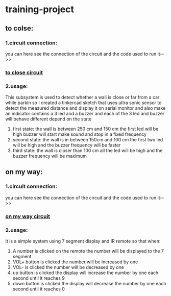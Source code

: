 # training-project
## to colse:
### 1.circuit connection:
you can here see the connection of the circuit and the code used to run it-->>
### [to close circuit](https://www.tinkercad.com/things/aN5IIF9XL12-to-close)

### 2.usage:
This subsystem  is used to detect whether a wall is close or far from a car while parkin so I created a tinkercad sketch that uses ultra sonic sensor to detect the measured distance and display it on serial monitor and also make an indicator contains a 3 led and a buzzer and each of the 3 led and buzzer will behave different depend on the state
1. first state: the wall is between 250 cm and 150 cm
the first led will be high buzzer will start make sound and stop in a fixed frequency
2. second state: the wall is in between 150cm and 100 cm
the first two led will be high and the buzzer frequency will be faster
3. third state: the wall is closer than 100 cm
all the led will be high and the buzzer frequency will be maximum

## on my way:
### 1.circuit connection:
you can here see the connection of the circuit and the code used to run it-->>
### [on my way circuit](https://www.tinkercad.com/things/2RJQfABzWkI-7-segment-display-with-ir-remot)

### 2.usage:
It is a simple system using 7 segment display and IR remote so that when:  
1. A number is clicked on the remote the number will be displayed to the 7 segment
2. VOL+ button is clicked the number will be increased by one
3. VOL- is clicked the number will be decreased by one
4. up button is clicked the display will increase the number by one each second until it reaches 9
5. down button is clicked the display will decrease the number by one each second until it reaches 0

